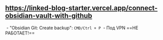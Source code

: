 https://linked-blog-starter.vercel.app/connect-obsidian-vault-with-github
---
 - "Obsidian Git: Create backup": `CMD/Ctrl + P`
 - Под VPN ==НЕ РАБОТАЕТ!==